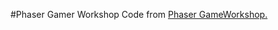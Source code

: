 #Phaser Gamer Workshop
Code from [Phaser GameWorkshop.](https://mozdevs.github.io/html5-games-workshop/)